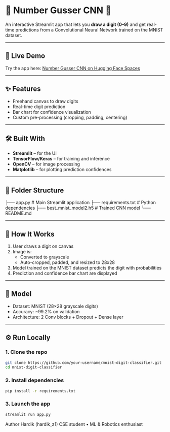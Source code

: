 # 🎲 Number Gusser CNN 🎲
An interactive Streamlit app that lets you **draw a digit (0–9)** and get real-time predictions from a Convolutional Neural Network trained on the MNIST dataset.

---

## 🚀 Live Demo

Try the app here: [Number Gusser CNN on Hugging Face Spaces](https://huggingface.co/spaces/Hardik-z1/NumberGuesserCNN)

---

## ✨ Features

- Freehand canvas to draw digits
- Real-time digit prediction
- Bar chart for confidence visualization
- Custom pre-processing (cropping, padding, centering)

---

## 🛠️ Built With

- **Streamlit** – for the UI
- **TensorFlow/Keras** – for training and inference
- **OpenCV** – for image processing
- **Matplotlib** – for plotting prediction confidences

---

## 📁 Folder Structure
├── app.py # Main Streamlit application
├── requirements.txt # Python dependencies
├── best_mnist_model2.h5 # Trained CNN model
└── README.md


---

## 🎲 How It Works

1. User draws a digit on canvas
2. Image is:
   - Converted to grayscale
   - Auto-cropped, padded, and resized to 28x28
3. Model trained on the MNIST dataset predicts the digit with probabilities
4. Prediction and confidence bar chart are displayed

---

## 💾 Model

- Dataset: MNIST (28×28 grayscale digits)
- Accuracy: ~99.2% on validation
- Architecture: 2 Conv blocks + Dropout + Dense layer

---

## ⚙️ Run Locally

### 1. Clone the repo

```bash
git clone https://github.com/your-username/mnist-digit-classifier.git
cd mnist-digit-classifier
```

### 2. Install dependencies
```bash
pip install -r requirements.txt
```

### 3. Launch the app
```bash
streamlit run app.py
```

Author
Hardik (hardik_z1)
CSE student • ML & Robotics enthusiast

